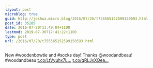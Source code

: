 ```yaml
---
layout: post
microblog: true
guid: http://joshua.micro.blog/2016/07/20/t755565152599150593.html
post_id: 35285
date: 2016-07-20T11:49:04+1100
lastmod: 2019-07-30T17:41:22+1100
type: post
url: /2016/07/20/t755565152599150593.html
---
```

New #woodenbowtie and #socks day! Thanks @woodandbeau! #woodandbeau [t.co/LtVyuhx7L...](https://t.co/LtVyuhx7LE) [t.co/qRLJxXQea...](https://t.co/qRLJxXQeaM)
